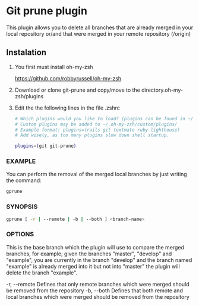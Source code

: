 # Git prune plugin
This plugin allows you to delete all branches that are already merged in your local repository or/and that were merged in your remote repository (/origin)

## Instalation

1. You first must install oh-my-zsh

	https://github.com/robbyrussell/oh-my-zsh

2. Download or clone git-prune and copy/move to the directory.oh-my-zsh/plugins

3. Edit the the following lines in the file .zshrc

	```bash
	# Which plugins would you like to load? (plugins can be found in ~/.oh-my-zsh/plugins/*)
	# Custom plugins may be added to ~/.oh-my-zsh/custom/plugins/
	# Example format: plugins=(rails git textmate ruby lighthouse)
	# Add wisely, as too many plugins slow down shell startup.

	plugins=(git git-prune)
	```

### EXAMPLE

You can perform the removal of the merged local branches by just writing the command:

```bash
gprune
```

### SYNOPSIS


```bash
gprune [ -r | --remote | -b | --both ] <branch-name>
```

### OPTIONS

<branch-name>
	This is the base branch which the plugin will use to compare the merged branches, for example; given the branches "master", "develop" and "example", you are currently in the branch "develop" and the branch named "example" is already merged into it but not into "master" the plugin will delete the branch "example".

-r, --remote
	Defines that only remote branches which were merged should be removed from the repository
-b, --both
	Defines that both remote and local branches which were merged should be removed from the repository
